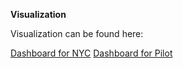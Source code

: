 **Visualization**

Visualization can be found here: 

[Dashboard for NYC](https://public.tableau.com/app/profile/zeynep6459/viz/FTT_Aisle_NYC/NYC)
[Dashboard for Pilot](https://public.tableau.com/app/profile/zeynep6459/viz/FTT_Aisle_Pilot/PILOT)

